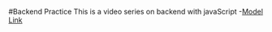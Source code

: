 #Backend Practice
This is a video series on backend with javaScript
-[Model Link](https://app.eraser.io/workspace/YtPqZ1VogxGy1jzIDkzj?origin=share)